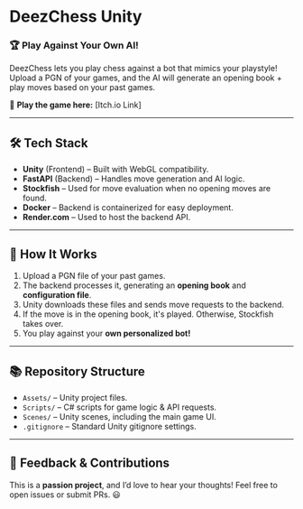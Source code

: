 # DeezChess Unity  

### 🏆 Play Against Your Own AI!  
DeezChess lets you play chess against a bot that mimics your playstyle! Upload a PGN of your games, and the AI will generate an opening book + play moves based on your past games.  

🔗 **Play the game here:** [Itch.io Link]  

---  

## 🛠️ Tech Stack  
- **Unity** (Frontend) – Built with WebGL compatibility.  
- **FastAPI** (Backend) – Handles move generation and AI logic.  
- **Stockfish** – Used for move evaluation when no opening moves are found.  
- **Docker** – Backend is containerized for easy deployment.  
- **Render.com** – Used to host the backend API.  

---  

## 🚀 How It Works  
1. Upload a PGN file of your past games.  
2. The backend processes it, generating an **opening book** and **configuration file**.  
3. Unity downloads these files and sends move requests to the backend.  
4. If the move is in the opening book, it's played. Otherwise, Stockfish takes over.  
5. You play against your **own personalized bot!**  

---  

## 📚 Repository Structure  
- `Assets/` – Unity project files.  
- `Scripts/` – C# scripts for game logic & API requests.  
- `Scenes/` – Unity scenes, including the main game UI.  
- `.gitignore` – Standard Unity gitignore settings.  

---  

## 📢 Feedback & Contributions  
This is a **passion project**, and I’d love to hear your thoughts! Feel free to open issues or submit PRs. 😃  
